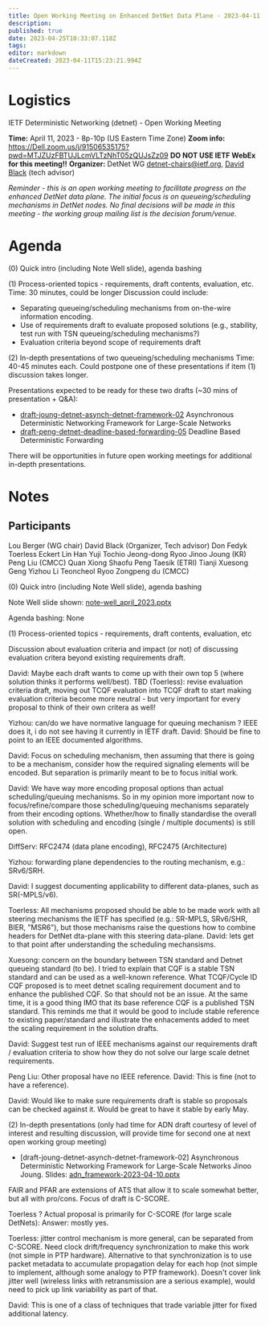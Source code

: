 ```yaml
---
title: Open Working Meeting on Enhanced DetNet Data Plane - 2023-04-11
description: 
published: true
date: 2023-04-25T10:33:07.118Z
tags: 
editor: markdown
dateCreated: 2023-04-11T15:23:21.994Z
---
```


# Logistics

IETF Deterministic Networking (detnet) - Open Working Meeting

**Time:** April 11, 2023 - 8p-10p (US Eastern Time Zone)
**Zoom info:** https://Dell.zoom.us/j/91506535175?pwd=MTJZUzFBTUJLcmVLTzNhT05zQUJsZz09
**DO NOT USE IETF WebEx for this meeting!!**
**Organizer:** DetNet WG [detnet-chairs@ietf.org](mailto:detnet-chairs@ietf.org), [David Black](mailto:David.Black@dell.com) (tech advisor)

*Reminder - this is an open working meeting to facilitate progress on the enhanced DetNet data plane. The initial focus is on queueing/scheduling mechanisms in DetNet nodes.  No final decisions will be made in this meeting - the working group mailing list is the decision forum/venue.*

# Agenda
(0) Quick intro (including Note Well slide), agenda bashing

(1) Process-oriented topics - requirements, draft contents, evaluation, etc.
Time: 30 minutes, could be longer
Discussion could include:
   - Separating queueing/scheduling mechanisms from on-the-wire information encoding.
   - Use of requirements draft to evaluate proposed solutions (e.g., stability, test run with TSN queueing/scheduling mechanisms?)
   - Evaluation criteria beyond scope of requirements draft

(2) In-depth presentations of two queueing/scheduling mechanisms
Time: 40-45 minutes each.
Could postpone one of these presentations if item (1) discussion takes longer.

Presentations expected to be ready for these two drafts (~30 mins of presentation + Q&A):
   - [draft-joung-detnet-asynch-detnet-framework-02](https://datatracker.ietf.org/doc/draft-joung-detnet-asynch-detnet-framework/02/) Asynchronous Deterministic Networking Framework for Large-Scale Networks
   - [draft-peng-detnet-deadline-based-forwarding-05](https://datatracker.ietf.org/doc/draft-peng-detnet-deadline-based-forwarding/05/) Deadline Based Deterministic Forwarding

There will be opportunities in future open working meetings for additional in-depth presentations.

# Notes

## Participants

Lou Berger (WG chair)
David Black (Organizer, Tech advisor)
Don Fedyk
Toerless Eckert
Lin Han
Yuji Tochio
Jeong-dong Ryoo
Jinoo Joung (KR)
Peng Liu (CMCC)
Quan Xiong
Shaofu Peng
Taesik (ETRI)
Tianji
Xuesong Geng
Yizhou Li
Teoncheol Ryoo
Zongpeng du (CMCC)

(0) Quick intro (including Note Well slide), agenda bashing

Note Well slide shown: [note-well_april_2023.pptx](/note-well_april_2023.pptx)

Agenda bashing: None

(1) Process-oriented topics - requirements, draft contents, evaluation, etc

Discussion about evaluation criteria and impact (or not) of discussing evaluation critera beyond existing requirements draft.

David: Maybe each draft wants to come up with their own top 5 (where solution thinks it performs well/best).
TBD (Toerless): revise evaluation criteria draft, moving out TCQF evaluation into TCQF draft to start making evaluation criteria become more neutral - but very important for every proposal to think of their own critera as well!

Yizhou: can/do we have normative language for queuing mechanism ? IEEE does it, i do not see having it currently in IETF draft.
David: Should be fine to point to an IEEE documented algorithms. 

David: Focus on scheduling mechanism, then assuming that there is going to be a mechanism, consider how the required signaling elements will be encoded. But separation is primarily meant to be to focus initial work.

David: We have way more encoding proposal options than actual scheduling/queuing mechanisms. So in my opinion more important now to focus/refine/compare those scheduling/queuing mechanisms separately from their encoding options. Whether/how to finally standardise the overall solution with scheduling and encoding (single / multiple documents) is still open.

 DiffServ: RFC2474 (data plane encoding), RFC2475 (Architecture)
 
 Yizhou: forwarding plane dependencies to the routing mechanism, e.g.: SRv6/SRH.
 
David: I suggest documenting applicability to different data-planes, such as SR(-MPLS/v6).

Toerless: All mechanisms proposed should be able to be made work with all steering mechanisms the IETF has specified (e.g.: SR-MPLS, SRv6/SHR, BIER, "MSR6"), but those mechanisms raise the questions how to combine headers for DetNet dta-plane with this steering data-plane. David: lets get to that point after understanding the scheduling mechansisms.

Xuesong: concern on the boundary between TSN standard and Detnet queueing standard (to be). I tried to explain that CQF is a stable TSN standard and can be used as a well-known reference. What TCQF/Cycle ID CQF proposed is to meet detnet scaling requirement document and to enhance the published CQF. So that should not be an issue. At the same time, it is a good thing IMO that its base reference CQF is a published TSN standard. This reminds me that it would be good to include stable reference to existing paper/standard and illustrate the enhacements added to meet the scaling requirement in the solution drafts.

David: Suggest test run of IEEE mechanisms against our requirements draft / evaluation criteria to show how they do not solve our large scale detnet requirements.

Peng Liu: Other proposal have no IEEE reference. David: This is fine (not to have a reference).

David: Would like to make sure requirements draft is stable so proposals can be checked against it. Would be great to have it stable by early May.

(2) In-depth presentations (only had time for ADN draft courtesy of level of interest and resulting discussion, will provide time for second one at next open working group meeting)

 - [draft-joung-detnet-asynch-detnet-framework-02]
 Asynchronous Deterministic Networking Framework for Large-Scale Networks
 Jinoo Joung.
 Slides: [adn_framework-2023-04-10.pptx](/adn_framework-2023-04-10.pptx)
 
 FAIR and PFAR are extensions of ATS that allow it to scale somewhat better, but all with pro/cons. Focus of draft is C-SCORE. 
 
 Toerless ? Actual proposal is primarily for C-SCORE (for large scale DetNets): Answer: mostly yes.
 
Toerless: jitter control mechanism is more general, can be separated from C-SCORE.  Need clock drift/frequency synchronization to make this work (not simple in PTP hardware).  Alternative to that synchronization is to use packet metadata to accumulate propagation delay for each hop (not simple to implement, although some analogy to PTP framework).  Doesn't cover link jitter well (wireless links with retransmission are a serious example), would need to pick up link variability as part of that.

David: This is one of a class of techniques that trade variable jitter for fixed additional latency.
 
 


